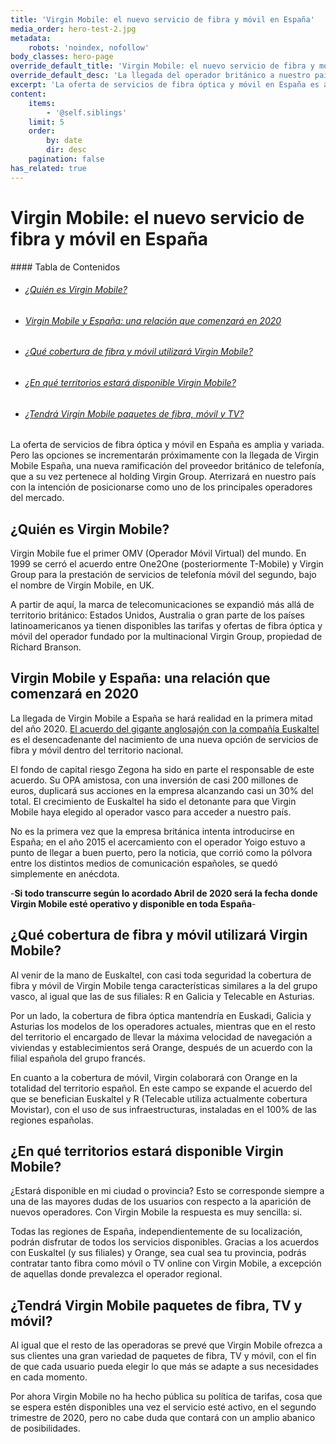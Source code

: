 ```yaml
---
title: 'Virgin Mobile: el nuevo servicio de fibra y móvil en España'
media_order: hero-test-2.jpg
metadata:
    robots: 'noindex, nofollow'
body_classes: hero-page
override_default_title: 'Virgin Mobile: el nuevo servicio de fibra y móvil en España'
override_default_desc: 'La llegada del operador británico a nuestro país en 2020 es una gran noticia para el sector telefónico. ¿Quieres conocer la propuesta de Virgin Mobile o en qué territorios estará disponible? Descubre más aquí.'
excerpt: 'La oferta de servicios de fibra óptica y móvil en España es amplia y variada. Pero las opciones se incrementarán próximamente con la llegada de Virgin Mobile España…'
content:
    items:
        - '@self.siblings'
    limit: 5
    order:
        by: date
        dir: desc
    pagination: false
has_related: true
---
```


# Virgin Mobile: el nuevo servicio de fibra y móvil en España

<div class="mb-5"></div>
#### Tabla de Contenidos
<div class="links-list"></div>

* ######  <span class="magnet-link">[¿Quién es Virgin Mobile?](#quien)</span>
* ######  <span class="magnet-link">[Virgin Mobile y España: una relación que comenzará en 2020](#relacion)</span>
* ######  <span class="magnet-link">[¿Qué cobertura de fibra y móvil utilizará Virgin Mobile?](#cobertura)</span>
* ######  <span class="magnet-link">[¿En qué territorios estará disponible Virgin Mobile?](#territorios)</span>
* ######  <span class="magnet-link">[¿Tendrá Virgin Mobile paquetes de fibra, móvil y TV?](#paquetes)</span>

<div class="mb-5"></div>

La oferta de servicios de fibra óptica y móvil en España es amplia y variada. Pero las opciones se incrementarán próximamente con la llegada de Virgin Mobile España, una nueva ramificación del proveedor británico de telefonía, que a su vez pertenece al holding Virgin Group. Aterrizará en nuestro país con la intención de posicionarse como uno de los principales operadores del mercado.

## <span id="quien">¿Quién es Virgin Mobile?<span>

Virgin Mobile fue el primer OMV (Operador Móvil Virtual) del mundo. En 1999 se cerró el acuerdo entre One2One (posteriormente T-Mobile) y Virgin Group para la prestación de servicios de telefonía móvil del segundo, bajo el nombre de Virgin Mobile, en UK.

A partir de aquí, la marca de telecomunicaciones se expandió más allá de territorio británico: Estados Unidos, Australia o gran parte de los países latinoamericanos ya tienen disponibles las tarifas y ofertas de fibra óptica y móvil del operador fundado por la multinacional Virgin Group, propiedad de Richard Branson.

<div class="mb-5"></div>

## <span id="relacion">Virgin Mobile y España: una relación que comenzará en 2020</span>

La llegada de Virgin Mobile a España se hará realidad en la primera mitad del año 2020. [El acuerdo del gigante anglosajón con la compañía Euskaltel](https://virgin-pre.bysidecar.me/es/home/virgin-espana-euskaltel-cronica-de-un-acuerdo-anunciado) es el desencadenante del nacimiento de una nueva opción de servicios de fibra y móvil dentro del territorio nacional. 

El fondo de capital riesgo Zegona ha sido en parte el responsable de este acuerdo. Su OPA amistosa, con una inversión de casi 200 millones de euros, duplicará sus acciones en la empresa alcanzando casi un 30% del total. El crecimiento de Euskaltel ha sido el detonante para que Virgin Mobile haya elegido al operador vasco para acceder a nuestro país.

No es la primera vez que la empresa británica intenta introducirse en España; en el año 2015 el acercamiento con el operador Yoigo estuvo a punto de llegar a buen puerto, pero la noticia, que corrió como la pólvora entre los distintos medios de comunicación españoles, se quedó simplemente en anécdota.

<div class="mb-5"></div>

<span class="featured-text">-**Si todo transcurre según lo acordado Abril de 2020 será la fecha donde Virgin Mobile esté operativo y disponible en toda España**-</span>

<div class="mb-5"></div>

## <span id="cobertura">¿Qué cobertura de fibra y móvil utilizará Virgin Mobile?</span>

Al venir de la mano de Euskaltel, con casi toda seguridad la cobertura de fibra y móvil de Virgin Mobile tenga características similares a la del grupo vasco, al igual que las de sus filiales: R en Galicia y Telecable en Asturias. 

Por un lado, la cobertura de fibra óptica mantendría en Euskadi, Galicia y Asturias los modelos de los operadores actuales, mientras que en el resto del territorio el encargado de llevar la máxima velocidad de navegación a viviendas y establecimientos será Orange, después de un acuerdo con la filial española del grupo francés.

En cuanto a la cobertura de móvil, Virgin colaborará con Orange en la totalidad del territorio español. En este campo se expande el acuerdo del que se benefician Euskaltel y R (Telecable utiliza actualmente cobertura Movistar), con el uso de sus infraestructuras, instaladas en el 100% de las regiones españolas.

<div class="mb-5"></div>

## <span id="territorios">¿En qué territorios estará disponible Virgin Mobile?</span>

¿Estará disponible en mi ciudad o provincia? Esto se corresponde siempre a una de las mayores dudas de los usuarios con respecto a la aparición de nuevos operadores. Con Virgin Mobile la respuesta es muy sencilla: si. 

Todas las regiones de España, independientemente de su localización, podrán disfrutar de todos los servicios disponibles. Gracias a los acuerdos con Euskaltel (y sus filiales) y Orange, sea cual sea tu provincia, podrás contratar tanto fibra como móvil o TV online con Virgin Mobile, a excepción de aquellas donde prevalezca el operador regional.

<div class="mb-5"></div>

## <span id="paquetes">¿Tendrá Virgin Mobile paquetes de fibra, TV y móvil?</span>

Al igual que el resto de las operadoras se prevé que Virgin Mobile ofrezca a sus clientes una gran variedad de paquetes de fibra, TV y móvil, con el fin de que cada usuario pueda elegir lo que más se adapte a sus necesidades en cada momento.

Por ahora Virgin Mobile no ha hecho pública su política de tarifas, cosa que se espera estén disponibles una vez el servicio esté activo, en el segundo trimestre de 2020, pero no cabe duda que contará con un amplio abanico de posibilidades.

<div class="mb-5"></div>